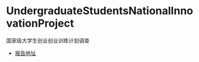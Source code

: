 # UndergraduateStudentsNationalInnovationProject
国家级大学生创业创业训练计划调查

- [报告地址](http://www.xiaomaidong.com/?p=581)